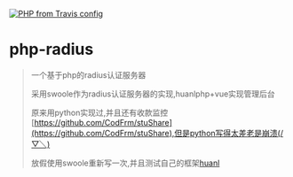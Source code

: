 [![PHP from Travis config](https://img.shields.io/badge/PHP-%3E=7.1-blue.svg)](https://github.com/CodFrm/php-radius)

# php-radius
> 一个基于php的radius认证服务器
> 
> 采用swoole作为radius认证服务器的实现,huanlphp+vue实现管理后台
>
> 原来用python实现过,并且还有收款监控[https://github.com/CodFrm/stuShare](https://github.com/CodFrm/stuShare),但是python写得太差老是崩溃(/▽╲)
>
> 放假使用swoole重新写一次,并且测试自己的框架[huanl](https://github.com/huanl-php/huanl)
